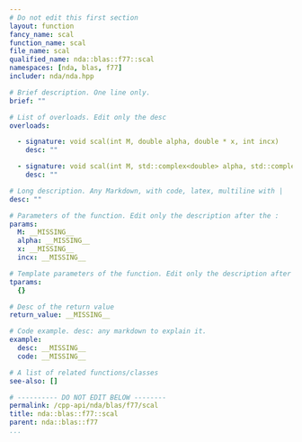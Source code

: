 ```yaml
---
# Do not edit this first section
layout: function
fancy_name: scal
function_name: scal
file_name: scal
qualified_name: nda::blas::f77::scal
namespaces: [nda, blas, f77]
includer: nda/nda.hpp

# Brief description. One line only.
brief: ""

# List of overloads. Edit only the desc
overloads:

  - signature: void scal(int M, double alpha, double * x, int incx)
    desc: ""

  - signature: void scal(int M, std::complex<double> alpha, std::complex<double> * x, int incx)
    desc: ""

# Long description. Any Markdown, with code, latex, multiline with |
desc: ""

# Parameters of the function. Edit only the description after the :
params:
  M: __MISSING__
  alpha: __MISSING__
  x: __MISSING__
  incx: __MISSING__

# Template parameters of the function. Edit only the description after the :
tparams:
  {}

# Desc of the return value
return_value: __MISSING__

# Code example. desc: any markdown to explain it.
example:
  desc: __MISSING__
  code: __MISSING__

# A list of related functions/classes
see-also: []

# ---------- DO NOT EDIT BELOW --------
permalink: /cpp-api/nda/blas/f77/scal
title: nda::blas::f77::scal
parent: nda::blas::f77
...
```



